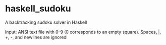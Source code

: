 haskell_sudoku
==============

A backtracking sudoku solver in Haskell

Input: ANSI text file with 0-9 (0 corresponds to an empty square). Spaces, |, +, -, and newlines are ignored